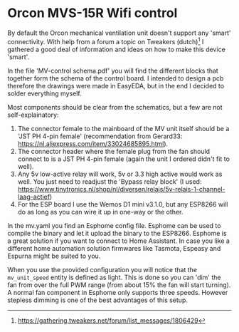 # Orcon MVS-15R Wifi control
By default the Orcon mechanical ventilation unit doesn't support any 'smart' connectivity. With help from a forum a topic on Tweakers (dutch)[^1] I gathered a good deal of information and ideas on how to make this device 'smart'.

In the file 'MV-control schema.pdf' you will find the different blocks that together form the schema of the control board. I intended to design a pcb therefore the drawings were made in EasyEDA, but in the end I decided to solder everything myself.

Most components should be clear from the schematics, but a few are not self-explainatory:
1. The connector female to the mainboard of the MV unit itself should be a 'JST PH 4-pin female' (recommendation from Gerard33: https://nl.aliexpress.com/item/33024685895.html).
2. The connector header where the female plug from the fan should connect to is a JST PH 4-pin female (again the unit I ordered didn't fit to well).
3. Any 5v low-active relay will work, 5v or 3.3 high active would work as well. You just need to readjust the 'Bypass relay block' (I used: https://www.tinytronics.nl/shop/nl/diversen/relais/5v-relais-1-channel-laag-actief)
4. For the ESP board I use the Wemos D1 mini v3.1.0, but any ESP8266 will do as long as you can wire it up in one-way or the other.

In the mv.yaml you find an Esphome config file. Esphome can be used to compile the binary and let it upload the binary to the ESP8266. Esphome is a great solution if you want to connect to Home Assistant. In case you like a different home automation solution firmwares like Tasmota, Espeasy and Espurna might be suited to you.

When you use the provided configuration you will notice that the `mv_unit_speed` entity is defined as light. This is done so you can 'dim' the fan from over the full PWM range (from about 15% the fan will start turning). A normal fan component in Esphome only supports three speeds. However stepless dimming is one of the best advantages of this setup. 

[^1]: https://gathering.tweakers.net/forum/list_messages/1806429
